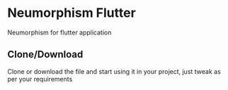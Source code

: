 # Neumorphism Flutter
Neumorphism for flutter application

## Clone/Download
Clone or download the file and start using it in your project, just tweak as per your requirements
